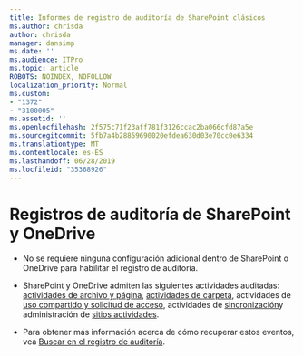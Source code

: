 ```yaml
---
title: Informes de registro de auditoría de SharePoint clásicos
ms.author: chrisda
author: chrisda
manager: dansimp
ms.date: ''
ms.audience: ITPro
ms.topic: article
ROBOTS: NOINDEX, NOFOLLOW
localization_priority: Normal
ms.custom:
- "1372"
- "3100005"
ms.assetid: ''
ms.openlocfilehash: 2f575c71f23aff781f3126ccac2ba066cfd87a5e
ms.sourcegitcommit: 5fb7a4b28859690020efdea630d03e70cc0e6334
ms.translationtype: MT
ms.contentlocale: es-ES
ms.lasthandoff: 06/28/2019
ms.locfileid: "35368926"
---
```

# <a name="sharepoint-and-onedrive-audit-logs"></a>Registros de auditoría de SharePoint y OneDrive

- No se requiere ninguna configuración adicional dentro de SharePoint o OneDrive para habilitar el registro de auditoría.

- SharePoint y OneDrive admiten las siguientes actividades auditadas: [actividades de archivo y página](https://docs.microsoft.com/office365/securitycompliance/search-the-audit-log-in-security-and-compliance#file-and-page-activities), [actividades de carpeta](https://docs.microsoft.com/office365/securitycompliance/search-the-audit-log-in-security-and-compliance#folder-activities), actividades de [uso compartido y solicitud de acceso](https://docs.microsoft.com/office365/securitycompliance/search-the-audit-log-in-security-and-compliance#sharing-and-access-request-activities), actividades de [sincronización](https://docs.microsoft.com/office365/securitycompliance/search-the-audit-log-in-security-and-compliance#synchronization-activities)y administración de [sitios actividades](https://docs.microsoft.com/office365/securitycompliance/search-the-audit-log-in-security-and-compliance#site-administration-activities).

- Para obtener más información acerca de cómo recuperar estos eventos, vea [Buscar en el registro de auditoría](https://docs.microsoft.com/office365/securitycompliance/search-the-audit-log-in-security-and-compliance#search-the-audit-log).